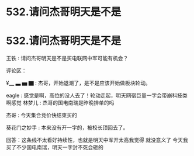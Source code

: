 # 532.请问杰哥明天是不是

# 532.请问杰哥明天是不是

王铁 : 请问杰哥明天是不是买电联网中军可能有机会？

评论区：

¥▁ ▃ ▅ ▇ : 杰哥，开始退潮了，是不是应该开始做板块轮动。

eagle : 感觉是啊，高位的没人去了！轮动走起，明天网宿巨量一字会带崩科技类啊感觉 林梦儿 : 杰哥的国电南瑞是昨晚排单的吗

杰哥 : 今天集合竞价快结束买的

葵花门之妙手 : 本来没有开一字的，被校长顶回去了。

回答：这条线不太看好持续性，也就是明天中军开太高我觉得 就没意义了 今天我买了不少国电南瑞，明天一字封不死会砸的